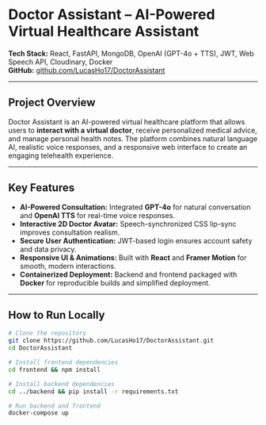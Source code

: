 # Doctor Assistant – AI-Powered Virtual Healthcare Assistant

**Tech Stack:** React, FastAPI, MongoDB, OpenAI (GPT-4o + TTS), JWT, Web Speech API, Cloudinary, Docker  
**GitHub:** [github.com/LucasHo17/DoctorAssistant](https://github.com/LucasHo17/DoctorAssistant)

---

## Project Overview
Doctor Assistant is an AI-powered virtual healthcare platform that allows users to **interact with a virtual doctor**, receive personalized medical advice, and manage personal health notes. The platform combines natural language AI, realistic voice responses, and a responsive web interface to create an engaging telehealth experience.

---

## Key Features
- **AI-Powered Consultation:** Integrated **GPT-4o** for natural conversation and **OpenAI TTS** for real-time voice responses.  
- **Interactive 2D Doctor Avatar:** Speech-synchronized CSS lip-sync improves consultation realism.  
- **Secure User Authentication:** JWT-based login ensures account safety and data privacy.  
- **Responsive UI & Animations:** Built with **React** and **Framer Motion** for smooth, modern interactions.  
- **Containerized Deployment:** Backend and frontend packaged with **Docker** for reproducible builds and simplified deployment.

---

## How to Run Locally
```bash
# Clone the repository
git clone https://github.com/LucasHo17/DoctorAssistant.git
cd DoctorAssistant

# Install frontend dependencies
cd frontend && npm install

# Install backend dependencies
cd ../backend && pip install -r requirements.txt

# Run backend and frontend
docker-compose up







